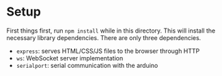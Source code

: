 # Setup
First things first, run `npm install` while in this directory. This will install
the necessary library dependencies. There are only three dependencies.

* `express`: serves HTML/CSS/JS files to the browser through HTTP
* `ws`: WebSocket server implementation
* `serialport`: serial communication with the arduino
